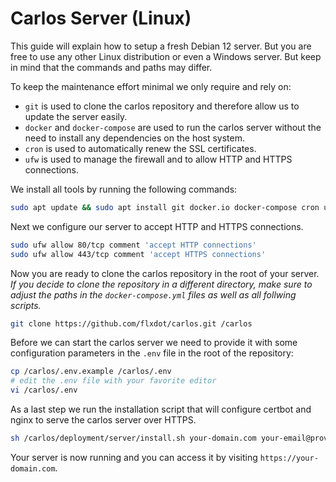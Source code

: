 # Carlos Server (Linux)

This guide will explain how to setup a fresh Debian 12 server.
But you are free to use any other Linux distribution or even a Windows server.
But keep in mind that the commands and paths may differ.

To keep the maintenance effort minimal we only require and rely on:

- `git` is used to clone the carlos repository and therefore allow us to update the server easily.
- `docker` and `docker-compose` are used to run the carlos server without the need to install any dependencies on the host system.
- `cron` is used to automatically renew the SSL certificates.
- `ufw` is used to manage the firewall and to allow HTTP and HTTPS connections.

We install all tools by running the following commands:
 
```bash
sudo apt update && sudo apt install git docker.io docker-compose cron ufw
```

Next we configure our server to accept HTTP and HTTPS connections.

```bash
sudo ufw allow 80/tcp comment 'accept HTTP connections'
sudo ufw allow 443/tcp comment 'accept HTTPS connections'
```

Now you are ready to clone the carlos repository in the root of your server.
_If you decide to clone the repository in a different directory, make sure to adjust the paths in the `docker-compose.yml` files as well as all follwing scripts._

```bash
git clone https://github.com/flxdot/carlos.git /carlos
```

Before we can start the carlos server we need to provide it with some configuration parameters in the `.env` file in the root of the repository:

```bash
cp /carlos/.env.example /carlos/.env
# edit the .env file with your favorite editor
vi /carlos/.env
```

As a last step we run the installation script that will configure certbot and nginx to serve the carlos server over HTTPS.

```bash
sh /carlos/deployment/server/install.sh your-domain.com your-email@provider.com
```

Your server is now running and you can access it by visiting `https://your-domain.com`.
